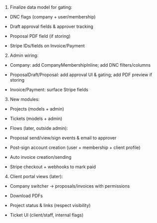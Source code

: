 1. Finalize data model for gating:

- DNC flags (company + user/membership)

- Draft approval fields & approver tracking

- Proposal PDF field (if storing)

- Stripe IDs/fields on Invoice/Payment

2. Admin wiring:

- Company: add CompanyMembershipInline; add DNC filters/columns

- ProposalDraft/Proposal: add approval UI & gating; add PDF preview if storing

- Invoice/Payment: surface Stripe fields

3. New modules:

- Projects (models + admin)

- Tickets (models + admin)

- Flows (later, outside admin):

- Proposal send/view/sign events & email to approver

- Post-sign account creation (user + membership + client profile)

- Auto invoice creation/sending

- Stripe checkout + webhooks to mark paid

4. Client portal views (later):

- Company switcher → proposals/invoices with permissions

- Download PDFs

- Project status & links (respect visibility)

- Ticket UI (client/staff, internal flags)